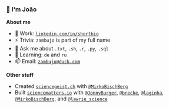 ### 👋 I'm João

**About me**

- 🔭 Work: [`linkedin.com/in/shortbio`](https://www.linkedin.com/in/shortbio/)
- ⚡ Trivia: `zambujo` is part of my full name
- 💬 Ask me about `.txt`, `.sh`, `.r`, `.py`, `.sql`
- 🌱 Learning: `de` and `ru` 
- 📫 Email: [`zambujo@duck.com`](mailto:zambujo@duck.com)

**Other stuff**

- Created [`sciencegeist.ch`](https://www.sciencegeist.ch) with [`@MirkoBischBerg`](https://twitter.com/MirkoBischBerg)
- Built [`sciencematters.io`](https://github.com/SciMts) with [`@JonnyBurger`](https://github.com/JonnyBurger), [`@brecke`](https://github.com/brecke), [`@laginha`](https://github.com/laginha), [`@MirkoBischBerg`](https://twitter.com/MirkoBischBerg), and [`@lawrie_science`](https://twitter.com/lawrie_science)
